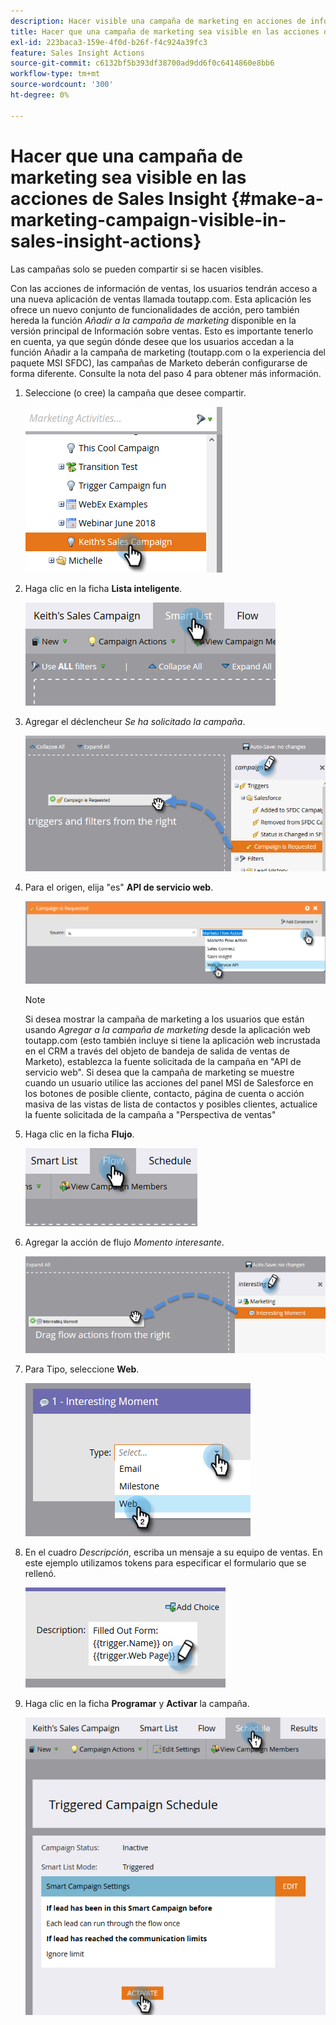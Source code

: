 ```yaml
---
description: Hacer visible una campaña de marketing en acciones de información de ventas - Documentos de Marketo - Documentación del producto
title: Hacer que una campaña de marketing sea visible en las acciones de Sales Insight
exl-id: 223baca3-159e-4f0d-b26f-f4c924a39fc3
feature: Sales Insight Actions
source-git-commit: c6132bf5b393df38700ad9dd6f0c6414860e8bb6
workflow-type: tm+mt
source-wordcount: '300'
ht-degree: 0%

---
```


# Hacer que una campaña de marketing sea visible en las acciones de Sales Insight {#make-a-marketing-campaign-visible-in-sales-insight-actions}

Las campañas solo se pueden compartir si se hacen visibles.

Con las acciones de información de ventas, los usuarios tendrán acceso a una nueva aplicación de ventas llamada toutapp.com. Esta aplicación les ofrece un nuevo conjunto de funcionalidades de acción, pero también hereda la función _Añadir a la campaña de marketing_ disponible en la versión principal de Información sobre ventas. Esto es importante tenerlo en cuenta, ya que según dónde desee que los usuarios accedan a la función Añadir a la campaña de marketing (toutapp.com o la experiencia del paquete MSI SFDC), las campañas de Marketo deberán configurarse de forma diferente. Consulte la nota del paso 4 para obtener más información.

1. Seleccione (o cree) la campaña que desee compartir.

   ![](assets/make-a-marketing-campaign-visible-sia-1.png)

1. Haga clic en la ficha **Lista inteligente**.

   ![](assets/make-a-marketing-campaign-visible-sia-2.png)

1. Agregar el déclencheur _Se ha solicitado la campaña_.

   ![](assets/make-a-marketing-campaign-visible-sia-3.png)

1. Para el origen, elija &quot;es&quot; **API de servicio web**.

   ![](assets/make-a-marketing-campaign-visible-sia-4.png)

   >[!NOTE]
   >
   >Si desea mostrar la campaña de marketing a los usuarios que están usando _Agregar a la campaña de marketing_ desde la aplicación web toutapp.com (esto también incluye si tiene la aplicación web incrustada en el CRM a través del objeto de bandeja de salida de ventas de Marketo), establezca la fuente solicitada de la campaña en &quot;API de servicio web&quot;. Si desea que la campaña de marketing se muestre cuando un usuario utilice las acciones del panel MSI de Salesforce en los botones de posible cliente, contacto, página de cuenta o acción masiva de las vistas de lista de contactos y posibles clientes, actualice la fuente solicitada de la campaña a &quot;Perspectiva de ventas&quot;

1. Haga clic en la ficha **Flujo**.

   ![](assets/make-a-marketing-campaign-visible-sia-5.png)

1. Agregar la acción de flujo _Momento interesante_.

   ![](assets/make-a-marketing-campaign-visible-sia-6.png)

1. Para Tipo, seleccione **Web**.

   ![](assets/make-a-marketing-campaign-visible-sia-7.png)

1. En el cuadro _Descripción_, escriba un mensaje a su equipo de ventas. En este ejemplo utilizamos tokens para especificar el formulario que se rellenó.

   ![](assets/make-a-marketing-campaign-visible-sia-8.png)

1. Haga clic en la ficha **Programar** y **Activar** la campaña.

   ![](assets/make-a-marketing-campaign-visible-sia-9.png)
